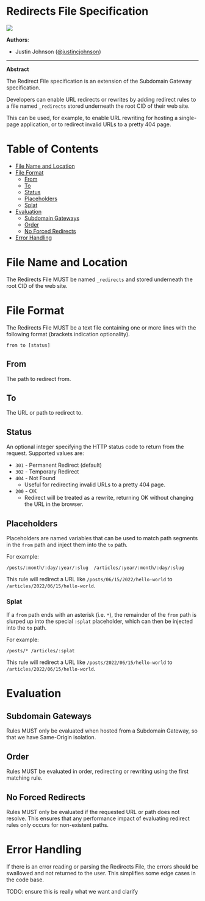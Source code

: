 # Redirects File Specification

![](https://img.shields.io/badge/status-wip-orange.svg?style=flat-square)

**Authors**:

- Justin Johnson ([@justincjohnson](https://github.com/justincjohnson))

----

**Abstract**

The Redirect File specification is an extension of the Subdomain Gateway specification.

Developers can enable URL redirects or rewrites by adding redirect rules to a file named `_redirects` stored underneath the root CID of their web site.

This can be used, for example, to enable URL rewriting for hosting a single-page application, or to redirect invalid URLs to a pretty 404 page.

# Table of Contents

- [File Name and Location](#file-name-and-location)
- [File Format](#file-format)
  - [From](#from)
  - [To](#to)
  - [Status](#status)
  - [Placeholders](#placeholders)
  - [Splat](#splat)
- [Evaluation](#evaluation)
  - [Subdomain Gateways](#subdomain-gateways)
  - [Order](#order)
  - [No Forced Redirects](#no-forced-redirects)
- [Error Handling](#error-handling)

# File Name and Location

The Redirects File MUST be named `_redirects` and stored underneath the root CID of the web site.

# File Format

The Redirects File MUST be a text file containing one or more lines with the following format (brackets indication optionality).

```
from to [status]
```

## From

The path to redirect from.

## To

The URL or path to redirect to.

## Status

An optional integer specifying the HTTP status code to return from the request.  Supported values are:

- `301` - Permanent Redirect (default)
- `302` - Temporary Redirect
- `404` - Not Found
  - Useful for redirecting invalid URLs to a pretty 404 page.
- `200` - OK
  - Redirect will be treated as a rewrite, returning OK without changing the URL in the browser.

## Placeholders

Placeholders are named variables that can be used to match path segments in the `from` path and inject them into the `to` path.

For example:

```
/posts/:month/:day/:year/:slug  /articles/:year/:month/:day/:slug
```

This rule will redirect a URL like `/posts/06/15/2022/hello-world` to `/articles/2022/06/15/hello-world`.

### Splat

If a `from` path ends with an asterisk (i.e. `*`), the remainder of the `from` path is slurped up into the special `:splat` placeholder, which can then be injected into the `to` path.

For example:

```
/posts/* /articles/:splat
```

This rule will redirect a URL like `/posts/2022/06/15/hello-world` to `/articles/2022/06/15/hello-world`.

# Evaluation

## Subdomain Gateways

Rules MUST only be evaluated when hosted from a Subdomain Gateway, so that we have Same-Origin isolation.

## Order

Rules MUST be evaluated in order, redirecting or rewriting using the first matching rule.

## No Forced Redirects

Rules MUST only be evaluated if the requested URL or path does not resolve.  This ensures that any performance impact of evaluating redirect rules only occurs for non-existent paths.

# Error Handling

If there is an error reading or parsing the Redirects File, the errors should be swallowed and not returned to the user.  This simplifies some edge cases in the code base.

TODO: ensure this is really what we want and clarify